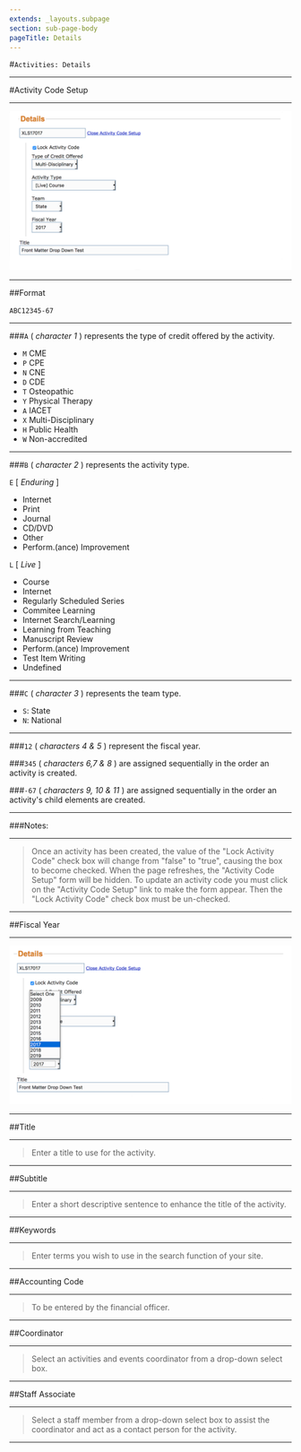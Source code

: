 ```yaml
---
extends: _layouts.subpage
section: sub-page-body
pageTitle: Details
---
```


#`Activities: Details`

---

#Activity Code Setup

---

![image of details](../img/activity/DetailsSetup.png)

---

##Format

`ABC12345-67`

---

###`A` ( _character 1_ ) represents the type of credit offered by the activity.

- `M`  CME
- `P`  CPE
- `N`  CNE
- `D`  CDE
- `T`  Osteopathic
- `Y`  Physical Therapy
- `A`  IACET
- `X`  Multi-Disciplinary
- `H`  Public Health
- `W`  Non-accredited

---

###`B` ( _character 2_ ) represents the activity type.

`E` [ _Enduring_ ] 
- Internet
- Print
- Journal
- CD/DVD
- Other
- Perform.(ance) Improvement	
		
`L` [ _Live_ ]
- Course
- Internet
- Regularly Scheduled Series
- Commitee Learning
- Internet Search/Learning
- Learning from Teaching
- Manuscript Review
- Perform.(ance) Improvement
- Test Item Writing
- Undefined

---

###`C` ( _character 3_ ) represents the team type.

- `S`: State
- `N`: National

---


###`12` ( _characters 4 & 5_ ) represent the fiscal year.

###`345` ( _characters 6,7 & 8_ ) are assigned sequentially in the order an activity is created.

###`-67` ( _characters 9, 10 & 11_ ) are assigned sequentially in the order an activity's child elements are created.

---

###Notes:

---

>Once an activity has been created, the value of the "Lock Activity Code" check 
>box will change from "false" to "true", causing the box to become checked. When 
>the page refreshes, the "Activity Code Setup" form will be hidden. To update an 
>activity code you must click on the "Activity Code Setup" link to make the form 
>appear. Then the "Lock Activity Code" check box must be un-checked.

---

##Fiscal Year

---

![image of details](../img/activity/DetailsFiscalYear.png)

---

##Title

---

>Enter a title to use for the activity.

---

##Subtitle

---

>Enter a short descriptive sentence to enhance the title of the activity.

---

##Keywords

---

>Enter terms you wish to use in the search function of your site.

---

##Accounting Code

---

>To be entered by the financial officer.

---

##Coordinator

---

>Select an activities and events coordinator from a drop-down select box.

---

##Staff Associate

---

>Select a staff member from a drop-down select box to assist the coordinator
>and act as a contact person for the activity.

---